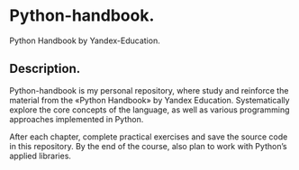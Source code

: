 # Python-handbook.

Python Handbook by Yandex-Education.

## Description.

Python-handbook is my personal repository, where study and reinforce the material from the «Python Handbook» by Yandex Education. Systematically explore the core concepts of the language, as well as various programming approaches implemented in Python.

After each chapter, complete practical exercises and save the source code in this repository. By the end of the course, also plan to work with Python’s applied libraries.
